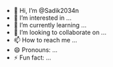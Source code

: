 - 👋 Hi, I’m @Sadik2034n
- 👀 I’m interested in ...
- 🌱 I’m currently learning ...
- 💞️ I’m looking to collaborate on ...
- 📫 How to reach me ...
- 😄 Pronouns: ...
- ⚡ Fun fact: ...

<!---
Sadik2034n/Sadik2034n is a ✨ special ✨ repository because its `README.md` (this file) appears on your GitHub profile.
You can click the Preview link to take a look at your changes.
--->
